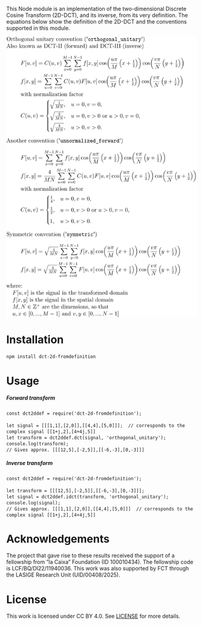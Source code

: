 This Node module is an implementation of the two-dimensional Discrete Cosine Transform (2D-DCT), and its inverse, from its very definition. The equations below show the definition of the 2D-DCT and the conventions supported in this module.

<img src="./Transform_equations_2D_DCT.svg" alt="correctness" style="zoom:100%;" />

# Installation

`npm install dct-2d-fromdefinition`



# Usage

##### Forward transform

```
const dct2ddef = require('dct-2d-fromdefinition');

let signal = [[[1,1],[2,0]],[[4,4],[5,0]]];  // corresponds to the complex signal [[1+j,2],[4+4j,5]]
let transform = dct2ddef.dct(signal, 'orthogonal_unitary');
console.log(transform);
// Gives approx. [[[12,5],[-2,5]],[[-6,-3],[0,-3]]]
```

##### Inverse transform

```
const dct2ddef = require('dct-2d-fromdefinition');

let transform = [[[12,5],[-2,5]],[[-6,-3],[0,-3]]];
let signal = dct2ddef.idct(transform, 'orthogonal_unitary');
console.log(signal);
// Gives approx. [[[1,1],[2,0]],[[4,4],[5,0]]]  // corresponds to the complex signal [[1+j,2],[4+4j,5]]
```



# Acknowledgements

The project that gave rise to these results received the support of a fellowship from ”la Caixa” Foundation (ID 100010434). The fellowship code is LCF/BQ/DI22/11940036. This work was also supported by FCT through the LASIGE Research Unit (UID/00408/2025).



# License

This work is licensed under CC BY 4.0. See [LICENSE](LICENSE) for more details.